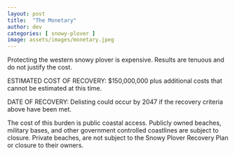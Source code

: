 ```yaml
---
layout: post
title:  "The Monetary"
author: dev
categories: [ snowy-plover ]
image: assets/images/monetary.jpeg
---
```

Protecting the western snowy plover is expensive. Results are tenuous and do not justify the cost.

ESTIMATED COST OF RECOVERY: $150,000,000 plus additional costs that cannot be estimated at this time.

DATE OF RECOVERY: Delisting could occur by 2047 if the recovery criteria above have been met.

The cost of this burden is public coastal access. Publicly owned beaches, military bases, and other government controlled coastlines are subject to closure. Private beaches, are not subject to the Snowy Plover Recovery Plan or closure to their owners.